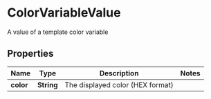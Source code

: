 

# ColorVariableValue

A value of a template color variable

## Properties

| Name | Type | Description | Notes |
|------------ | ------------- | ------------- | -------------|
|**color** | **String** | The displayed color (HEX format) |  |



